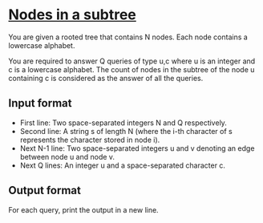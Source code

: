 # [Nodes in a subtree][link]

You are given a rooted tree that contains N nodes. Each node contains a lowercase alphabet.

You are required to answer Q queries of type u,c where u is an integer and c is a lowercase alphabet. The count of nodes in the subtree of the node u containing c is considered as the answer of all the queries.

## Input format

- First line: Two space-separated integers N and Q respectively.
- Second line: A string s of length N (where the i-th character of s represents the character stored in node i).
- Next N-1 line: Two space-separated integers u and v denoting an edge between node u and node v.
- Next Q lines: An integer u and a space-separated character c.

## Output format

For each query, print the output in a new line.

[link]: https://www.hackerearth.com/practice/data-structures/trees/binary-and-nary-trees/practice-problems/algorithm/magical-tree-1-e7f8cabd/
